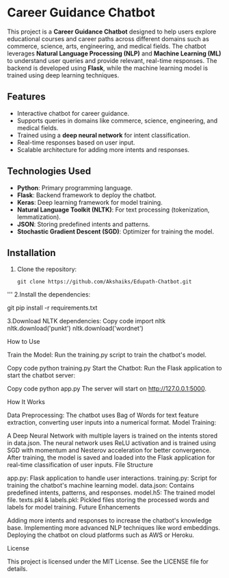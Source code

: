 # Career Guidance Chatbot

This project is a **Career Guidance Chatbot** designed to help users explore educational courses and career paths 
across different domains such as commerce, science, arts, engineering, and medical fields. 
The chatbot leverages **Natural Language Processing (NLP)** and **Machine Learning (ML)** to understand user queries and provide relevant, real-time responses.
The backend is developed using **Flask**, while the machine learning model is trained using deep learning techniques.

## Features
- Interactive chatbot for career guidance.
- Supports queries in domains like commerce, science, engineering, and medical fields.
- Trained using a **deep neural network** for intent classification.
- Real-time responses based on user input.
- Scalable architecture for adding more intents and responses.

## Technologies Used
- **Python**: Primary programming language.
- **Flask**: Backend framework to deploy the chatbot.
- **Keras**: Deep learning framework for model training.
- **Natural Language Toolkit (NLTK)**: For text processing (tokenization, lemmatization).
- **JSON**: Storing predefined intents and patterns.
- **Stochastic Gradient Descent (SGD)**: Optimizer for training the model.

## Installation
1. Clone the repository:
   ```
   git clone https://github.com/Akshaiks/Edupath-Chatbot.git

'''
2.Install the dependencies:

   git pip install -r requirements.txt


3.Download NLTK dependencies:
Copy code
import nltk
nltk.download('punkt')
nltk.download('wordnet')

How to Use

Train the Model: Run the training.py script to train the chatbot's model.

Copy code
python training.py
Start the Chatbot: Run the Flask application to start the chatbot server:

Copy code
python app.py
The server will start on http://127.0.0.1:5000.

How It Works

Data Preprocessing: The chatbot uses Bag of Words for text feature extraction, converting user inputs into a numerical format.
Model Training:

A Deep Neural Network with multiple layers is trained on the intents stored in data.json.
The neural network uses ReLU activation and is trained using SGD with momentum and Nesterov acceleration for better convergence.
After training, the model is saved and loaded into the Flask application for real-time classification of user inputs.
File Structure

app.py: Flask application to handle user interactions.
training.py: Script for training the chatbot's machine learning model.
data.json: Contains predefined intents, patterns, and responses.
model.h5: The trained model file.
texts.pkl & labels.pkl: Pickled files storing the processed words and labels for model training.
Future Enhancements

Adding more intents and responses to increase the chatbot's knowledge base.
Implementing more advanced NLP techniques like word embeddings.
Deploying the chatbot on cloud platforms such as AWS or Heroku.

License

This project is licensed under the MIT License. See the LICENSE file for details.

